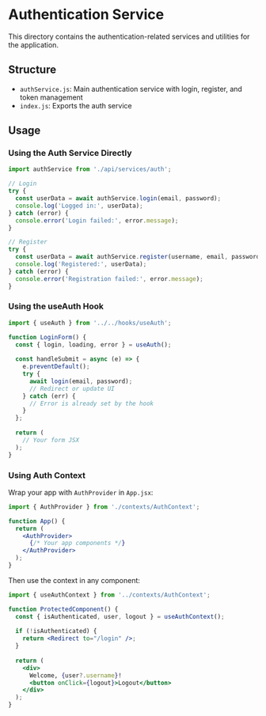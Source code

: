 # Authentication Service

This directory contains the authentication-related services and utilities for the application.

## Structure

- `authService.js`: Main authentication service with login, register, and token management
- `index.js`: Exports the auth service

## Usage

### Using the Auth Service Directly

```javascript
import authService from './api/services/auth';

// Login
try {
  const userData = await authService.login(email, password);
  console.log('Logged in:', userData);
} catch (error) {
  console.error('Login failed:', error.message);
}

// Register
try {
  const userData = await authService.register(username, email, password);
  console.log('Registered:', userData);
} catch (error) {
  console.error('Registration failed:', error.message);
}
```

### Using the useAuth Hook

```jsx
import { useAuth } from '../../hooks/useAuth';

function LoginForm() {
  const { login, loading, error } = useAuth();
  
  const handleSubmit = async (e) => {
    e.preventDefault();
    try {
      await login(email, password);
      // Redirect or update UI
    } catch (err) {
      // Error is already set by the hook
    }
  };
  
  return (
    // Your form JSX
  );
}
```

### Using Auth Context

Wrap your app with `AuthProvider` in `App.jsx`:

```jsx
import { AuthProvider } from './contexts/AuthContext';

function App() {
  return (
    <AuthProvider>
      {/* Your app components */}
    </AuthProvider>
  );
}
```

Then use the context in any component:

```jsx
import { useAuthContext } from '../contexts/AuthContext';

function ProtectedComponent() {
  const { isAuthenticated, user, logout } = useAuthContext();
  
  if (!isAuthenticated) {
    return <Redirect to="/login" />;
  }
  
  return (
    <div>
      Welcome, {user?.username}!
      <button onClick={logout}>Logout</button>
    </div>
  );
}
```
